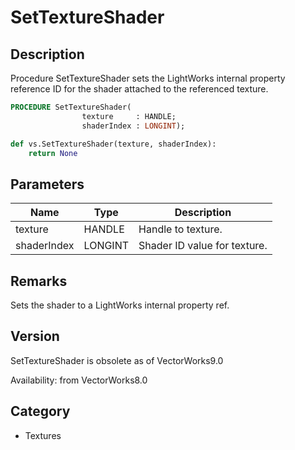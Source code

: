 # SetTextureShader

## Description
Procedure SetTextureShader sets the LightWorks internal property reference ID for the shader attached to the referenced texture.

```pascal
PROCEDURE SetTextureShader(
				texture     : HANDLE;
				shaderIndex : LONGINT);
```

```python
def vs.SetTextureShader(texture, shaderIndex):
    return None
```

## Parameters
|Name|Type|Description|
|---|---|---|
|texture|HANDLE|Handle to texture.|
|shaderIndex|LONGINT|Shader ID value for texture.|

## Remarks
Sets the shader to a LightWorks internal property ref.

## Version
SetTextureShader is obsolete as of VectorWorks9.0<P>


Availability: from VectorWorks8.0

## Category
* Textures

